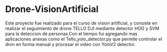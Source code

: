 # Drone-VisionArtificial
Este proyecto fue realizado para el curso de vision artificial, y consiste en realizar el seguimiento de drone TELLO DJI mediante detector HOG y SVM para la deteccion de personas.Con el tiempo fui agregando mas aplicaciones anexas como el Tello_yolo_detector.py que permite controlar el dron en forma manual y procesar el video con YoloV2 detector.
